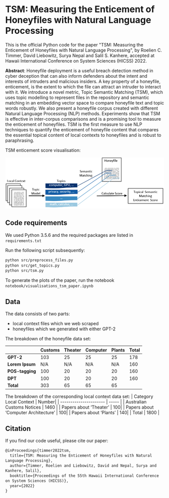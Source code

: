 # TSM: Measuring the Enticement of Honeyfiles with Natural Language Processing

This is the official Python code for the paper "TSM: Measuring the Enticement of Honeyfiles with Natural Language Processing", by Roelien C. Timmer, David Liebowitz, Surya Nepal and Salil S. Kanhere, accepted at Hawaii International Conference on System Sciences (HICSS) 2022. 

**Abstract**: 
Honeyfile deployment is a useful breach detection method in cyber deception that can also inform defenders about the intent and interests of intruders and malicious insiders. A key property of a honeyfile, enticement, is the extent to which the file can attract an intruder to interact with it. We introduce a novel metric, Topic Semantic Matching (TSM), which uses topic modelling to represent files in the repository and semantic matching in an embedding vector space to compare honeyfile text and topic words robustly. We also present a honeyfile corpus created with different Natural Language Processing (NLP) methods. Experiments show that TSM is effective in inter-corpus comparisons and is a promising tool to measure the enticement of honeyfiles. TSM is the first measure to use NLP techniques to quantify the enticement of honeyfile content that compares the essential topical content of local contexts to honeyfiles and is robust to paraphrasing.

TSM enticement score visualisation:

<img src="media/tsm_visualisation.PNG" width="600">


## Code requirements

We used Python 3.5.6 and the required packages are listed in `requirements.txt`

Run the following script subsequently:

```bash
python src/preprocess_files.py
python src/get_topics.py
python src/tsm.py
```

To generate the plots of the paper, run the notebook `notebook/visualisations_tsm_paper.ipynb`

## Data
The data consists of two parts:
* local context files which we web scraped
* honeyfiles which we generated with either GPT-2

The breakdown of the honeyfile data set:

|               | Customs       | Theater      | Computer      |Plants        | Total         |
| ------------- | ------------- |------------- | ------------- |------------- | ------------- |
| **GPT-2**         | 103           | 25           | 25            | 25           | 178           |
| **Lorem Ipsum**   | N/A           | N/A          | N/A           | N/A          | 160           |
| **POS-tagging**   | 100           | 20           | 20            | 20           | 160           |
| **DPT**           | 100           | 20           | 20            | 20           | 160           |
| **Total**         | 303           | 65           | 65            | 65           |               |

The breakdown of the corresponding local context data set:
| Category Local Context | Number|
| ---------------------- | ----- |
| Australian Customs Notices | 1460 |
| Papers about ‘Theater’ | 100|
| Papers about ‘Computer Architecture’ | 100|
| Papers about ‘Plants’ | 140|
| Total                  | 1800  |

## Citation 

If you find our code useful, please cite our paper: 

```
@inProceedings{timmer2022tsm,
  title={TSM: Measuring the Enticement of Honeyfiles with Natural Language Processing},
  author={Timmer, Roelien and Liebowitz, David and Nepal, Surya and Kanhere, Salil},
  booktitle={Proceedings of the 55th Hawaii International Conference on System Sciences (HICSS)},
  year={2022}
}
```
